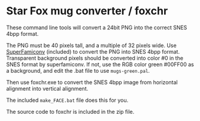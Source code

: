 # Star Fox mug converter / foxchr

These command line tools will convert a 24bit PNG into the correct SNES 4bpp format.

The PNG must be 40 pixels tall, and a multiple of 32 pixels wide. Use [SuperFamiconv](https://github.com/Optiroc/SuperFamiconv) (included) to convert the PNG into SNES 4bpp format. Transparent background pixels should be converted into color #0 in the SNES format by superfamiconv. If not, use the RGB color green #00FF00 as a background, and edit the .bat file to use ``mugs-green.pal``.

Then use foxchr.exe to convert the SNES 4bpp image from horizontal alignment into vertical alignment.

The included ``make_FACE.bat`` file does this for you.

The source code to foxchr is included in the zip file.
